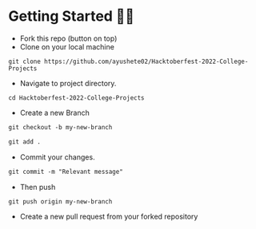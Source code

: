 # Getting Started 🤩🤗

- Fork this repo (button on top)
- Clone on your local machine

```terminal
git clone https://github.com/ayushete02/Hacktoberfest-2022-College-Projects
```
- Navigate to project directory.
```terminal
cd Hacktoberfest-2022-College-Projects
```

- Create a new Branch

```markdown
git checkout -b my-new-branch
```


```markdown
git add .
```
- Commit your changes.

```markdown
git commit -m "Relevant message"
```
- Then push 
```markdown
git push origin my-new-branch
```


- Create a new pull request from your forked repository

<br>